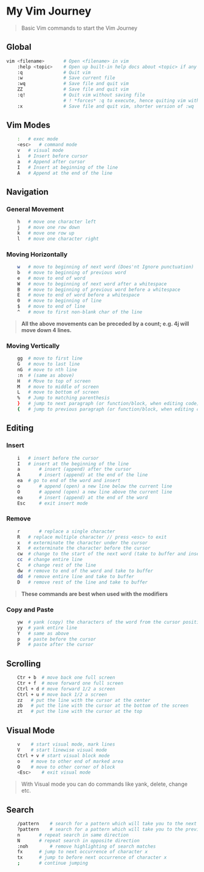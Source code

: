 # My Vim Journey

> Basic Vim commands to start the Vim Journey

## Global

```bash
vim <filename>       # Open <filename> in vim
    :help <topic>    # Open up built-in help docs about <topic> if any exists
    :q               # Quit vim
    :w               # Save current file
    :wq              # Save file and quit vim
    ZZ               # Save file and quit vim
    :q!              # Quit vim without saving file
                     # ! *forces* :q to execute, hence quiting vim without saving
    :x               # Save file and quit vim, shorter version of :wq
```

## Vim Modes

```bash
	:	# exec mode
	<esc>	# command mode
	v	# visual mode
	i	# Insert before cursor
	a	# Append after cursor
	I	# Insert at beginning of the line
	A	# Append at the end of the line
```

## Navigation

### General Movement

```bash
	h	# move one character left
	j	# move one row down
	k	# move one row up
	l	# move one character right
```

### Moving Horizontally

```bash
	w	# move to beginning of next word (Does'nt Ignore punctuation)
	b	# move to beginning of previous word
	e	# move to end of word
	W	# move to beginning of next word after a whitespace
	B	# move to beginning of previous word before a whitespace
	E	# move to end of word before a whitespace
	0	# move to beginning of line
	$	# move to end of line
	^	# move to first non-blank char of the line
```

> **All the above movements can be preceded by a count; e.g. 4j will move down 4 lines.**

### Moving Vertically

```bash
	gg	# move to first line
	G	# move to last line
	nG	# move to nth line
	:n	# (same as above)
	H	# Move to top of screen
	M	# move to middle of screen
	L	# move to bottom of screen
	%	# Jump to matching parenthesis
	}	# jump to next paragraph (or function/block, when editing code)
	{	# jump to previous paragraph (or function/block, when editing code)
```

## Editing

### Insert

```bash
	i	# insert before the cursor
	I	# insert at the beginning of the line
	a       # insert (append) after the cursor
	A       # insert (append) at the end of the line
	ea	# go to end of the word and insert
	o       # append (open) a new line below the current line
	O       # append (open) a new line above the current line
	ea      # insert (append) at the end of the word
	Esc     # exit insert mode
```

### Remove

```bash
	r       # replace a single character
	R	# replace multiple character // press <esc> to exit
	x	# exterminate the character under the cursor
	X	# exterminate the character before the cursor
	cw	# change to the start of the next word (take to buffer and insert)
	cc	# change entire line
	C	# change rest of the line
	dw	# remove to end of the word and take to buffer
	dd	# remove entire line and take to buffer
	D	# remove rest of the line and take to buffer

```

> **These commands are best when used with the modifiers**

### Copy and Paste

```bash
	yw 	# yank (copy) the characters of the word from the cursor position to the start of the next word
	yy	# yank entire line
	Y	# same as above
	p	# paste before the cursor
	P	# paste after the cursor
```

## Scrolling

```bash
	Ctr + b	 # move back one full screen
	Ctr + f	 # move forward one full screen
	Ctrl + d # move forward 1/2 a screen
	Ctrl + u # move back 1/2 a screen
	zz	 # put the line with the cursor at the center
	zb	 # put the line with the cursor at the bottom of the screen
	zt	 # put the line with the cursor at the top
```

## Visual Mode

```bash
	v	 # start visual mode, mark lines
	V	 # start linewise visual mode
	Ctrl + v # start visual block mode
	o	 # move to other end of marked area
	O	 # move to other corner of block
	<Esc>	 # exit visual mode
```

> With Visual mode you can do commands like yank, delete, change etc.

## Search

```bash
	/pattern	# search for a pattern which will take you to the next occurrence.
	?pattern	# search for a pattern which will take you to the previous occurrence.
	n		# repeat search in same direction
	N		# repeat search in opposite direction
	:noh		# remove highlighting of search matches
	fx		# jump to next occurrence of character x
	tx		# jump to before next occurrence of character x
	;		# continue jumping
```
